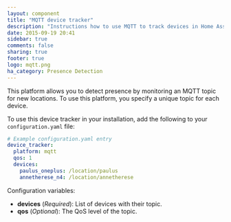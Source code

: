 ```yaml
---
layout: component
title: "MQTT device tracker"
description: "Instructions how to use MQTT to track devices in Home Assistant."
date: 2015-09-19 20:41
sidebar: true
comments: false
sharing: true
footer: true
logo: mqtt.png
ha_category: Presence Detection
---
```



This platform allows you to detect presence by monitoring an MQTT topic for new locations. To use this platform, you specify a unique topic for each device.

To use this device tracker in your installation, add the following to your `configuration.yaml` file:

```yaml
# Example configuration.yaml entry
device_tracker:
  platform: mqtt
  qos: 1
  devices:
    paulus_oneplus: /location/paulus
    annetherese_n4: /location/annetherese
```

Configuration variables:

- **devices** (*Required*): List of devices with their topic.
- **qos** (*Optional*): The QoS level of the topic.

